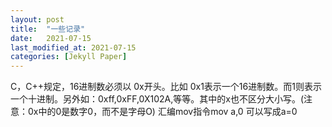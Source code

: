 ```yaml
---
layout: post
title:  "一些记录"
date:   2021-07-15
last_modified_at: 2021-07-15
categories: [Jekyll Paper]
---
```


C，C++规定，16进制数必须以 0x开头。比如 0x1表示一个16进制数。而1则表示一个十进制。另外如：0xff,0xFF,0X102A,等等。其中的x也不区分大小写。(注意：0x中的0是数字0，而不是字母O)
汇编mov指令mov a,0 可以写成a=0
